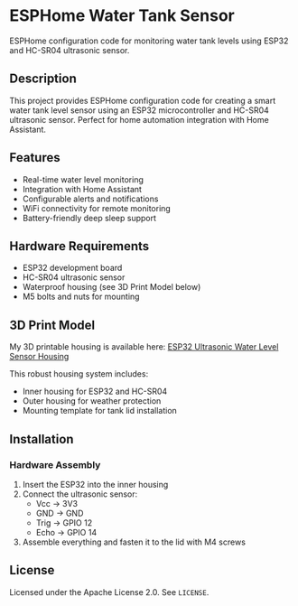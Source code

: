 # ESPHome Water Tank Sensor

ESPHome configuration code for monitoring water tank levels using ESP32 and HC-SR04 ultrasonic sensor.

## Description

This project provides ESPHome configuration code for creating a smart water tank level sensor using an ESP32 microcontroller and HC-SR04 ultrasonic sensor. Perfect for home automation integration with Home Assistant.

## Features

- Real-time water level monitoring
- Integration with Home Assistant
- Configurable alerts and notifications
- WiFi connectivity for remote monitoring
- Battery-friendly deep sleep support

## Hardware Requirements

- ESP32 development board
- HC-SR04 ultrasonic sensor
- Waterproof housing (see 3D Print Model below)
- M5 bolts and nuts for mounting

## 3D Print Model

My 3D printable housing is available here:
[ESP32 Ultrasonic Water Level Sensor Housing](https://www.printables.com/model/1333286-esp32-ultrasonic-water-level-sensor-housing-with-h)

This robust housing system includes:
- Inner housing for ESP32 and HC-SR04
- Outer housing for weather protection
- Mounting template for tank lid installation

## Installation

### Hardware Assembly

1. Insert the ESP32 into the inner housing
2. Connect the ultrasonic sensor:
    - Vcc → 3V3
    - GND → GND
    - Trig → GPIO 12
    - Echo → GPIO 14
3. Assemble everything and fasten it to the lid with M4 screws

## License

Licensed under the Apache License 2.0. See `LICENSE`.
